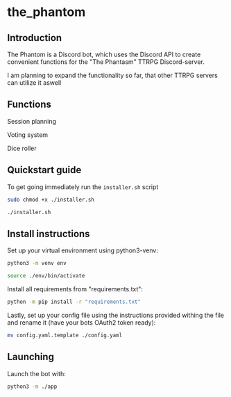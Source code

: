 # the_phantom

## Introduction

The Phantom is a Discord bot, which uses the Discord API to create convenient functions for the "The Phantasm" TTRPG Discord-server.

I am planning to expand the functionality so far, that other TTRPG servers can utilize it aswell

## Functions

<bold>Session planning</bold></br>

<bold>Voting system</bold></br>

<bold>Dice roller</bold></br>

## Quickstart guide

To get going immediately run the `installer.sh` script

```bash
sudo chmod +x ./installer.sh

./installer.sh
```

## Install instructions

Set up your virtual environment using python3-venv:
```bash
python3 -m venv env

source ./env/bin/activate
```

Install all requirements from "requirements.txt":
```bash
python -m pip install -r "requirements.txt"
```

Lastly, set up your config file using the instructions provided withing the file and rename it (have your bots OAuth2 token ready):
```bash
mv config.yaml.template ./config.yaml
```

## Launching

Launch the bot with:
```bash
python3 -m ./app
```